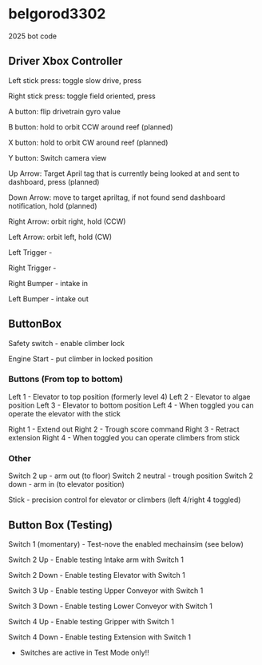 # belgorod3302
2025 bot code



## Driver Xbox Controller

Left stick press: toggle slow drive, press

Right stick press: toggle field oriented, press

A button: flip drivetrain gyro value

B button: hold to orbit CCW around reef (planned)

X button: hold to orbit CW around reef (planned)

Y button: Switch camera view

Up Arrow: Target April tag that is currently being looked at and sent to dashboard, press (planned)

Down Arrow: move to target apriltag, if not found send dashboard notification, hold (planned)

Right Arrow: orbit right, hold (CCW)

Left Arrow: orbit left, hold (CW)

Left Trigger - 

Right Trigger - 

Right Bumper - intake in 

Left Bumper -  intake out

## ButtonBox

Safety switch - enable climber lock

Engine Start - put climber in locked position 

### Buttons (From top to bottom)

Left 1 - Elevator to top position (formerly level 4)
Left 2 - Elevator to algae position
Left 3 - Elevator to bottom position
Left 4 - When toggled you can operate the elevator with the stick

Right 1 - Extend out
Right 2 - Trough score command
Right 3 - Retract extension
Right 4 - When toggled you can operate climbers from stick

### Other

Switch 2 up - arm out (to floor)
Switch 2 neutral - trough position
Switch 2 down - arm in (to elevator position)

Stick - precision control for elevator or climbers (left 4/right 4 toggled)


## Button Box (Testing)

Switch 1 (momentary) - Test-nove the enabled mechainsim (see below) 

Switch 2 Up - Enable testing Intake arm with Switch 1

Switch 2 Down - Enable testing Elevator with Switch 1

Switch 3 Up - Enable testing Upper Conveyor with Switch 1

Switch 3 Down - Enable testing Lower Conveyor with Switch 1

Switch 4 Up - Enable testing Gripper with Switch 1

Switch 4 Down - Enable testing Extension with Switch 1

* Switches are active in Test Mode only!!